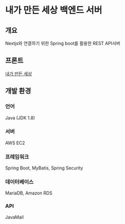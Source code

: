 # 내가 만든 세상 백엔드 서버

## 개요
Nextjs와 연결하기 위한 Spring boot를 활용한 REST API서버

## 프론트
[내가 만든 세상](https://github.com/JSB-human/mwim)

## 개발 환경
### 언어
Java (JDK 1.8)
### 서버
AWS EC2
### 프레임워크
Spring Boot, MyBatis, Spring Security
### 데이터베이스
MariaDB, Amazon RDS
### API
JavaMail

## 

